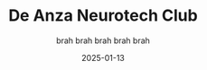 ---
title: "De Anza Neurotech Club"
subtitle: "brah brah brah brah brah"
date: "2025-01-13"
layout: post
categories: project
---